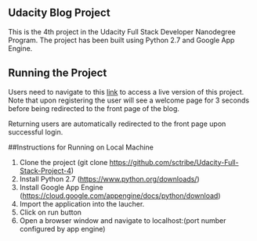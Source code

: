 ## Udacity Blog Project

This is the 4th project in the Udacity Full Stack Developer Nanodegree Program. The project has been built using Python 2.7
and Google App Engine.

## Running the Project

Users need to navigate to this [link](https://blogproject-145823.appspot.com/) to access a live version of this project.
Note that upon registering the user will see a welcome page for 3 seconds before being redirected to the
front page of the blog.

Returning users are automatically redirected to the front page upon successful login.

##Instructions for Running on Local Machine

1. Clone the project (git clone https://github.com/sctribe/Udacity-Full-Stack-Project-4)
2. Install Python 2.7 (https://www.python.org/downloads/)
3. Install Google App Engine (https://cloud.google.com/appengine/docs/python/download)
4. Import the application into the laucher.
5. Click on run button
6. Open a browser window and navigate to localhost:(port number configured by app engine)
